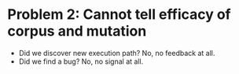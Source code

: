 # Problem 2: Cannot tell efficacy of corpus and mutation
- Did we discover new execution path? No, no feedback at all.
- Did we find a bug? No, no signal at all.
